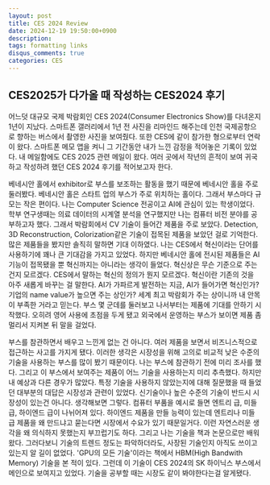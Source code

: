 ```yaml
---
layout: post
title: CES 2024 Review
date: 2024-12-19 19:50:00+0900
description: 
tags: formatting links
disqus_comments: true
categories: CES
---
```


## CES2025가 다가올 때 작성하는 CES2024 후기

어느덧 대규모 국제 박람회인 CES 2024(Consumer Electronics Show)를 다녀온지 1년이 지났다. 스마트폰 갤러리에서 1년 전 사진을 리마인드 해주는데 인천 국제공항으로 향하는 버스에서 촬영한 사진을 보여줬다. 또한 CES에 같이 참가한 형으로부터 연락이 왔다. 스마트폰 메모 앱을 켜니 그 기간동안 내가 느낀 감정을 적어놓은 기록이 있었다. 내 메일함에도 CES 2025 관련 메일이 왔다. 여러 곳에서 작년의 흔적이 보여 귀국하고 작성하려 했던 CES 2024 후기를 적어보고자 한다.

베네시안 홀에서 exhibitor로 부스를 보조하는 활동을 했기 때문에 베네시안 홀을 주로 둘러봤다. 베네시안 홀은 스타트 업의 부스가 주로 위치하는 홀이다. 그래서 부스마다 규모는 작은 편이다. 나는 Computer Science 전공이고 AI에 관심이 있는 학생이었다. 학부 연구생때는 의료 데이터의 시계열 분석을 연구했지만 나는 컴퓨터 비전 분야를 공부하고자 했다. 그래서 박람회에서 CV 기술이 들어간 제품을 주로 보았다. Detection, 3D Reconstruction, Colorization같은 기술이 접목된 제품을 보았던 걸로 기억한다. 많은 제품들을 봤지만 솔직히 말하면 기대 이하였다. 나는 CES에서 혁신이라는 단어를 사용하기에 꽤나 큰 기대감을 가지고 있었다. 하지만 베네시안 홀에 전시된 제품들은 AI 기능이 접목됐을 뿐 혁신까지는 아니라는 생각이 들었다. 혁신상은 무슨 기준으로 주는건지 모르겠다. CES에서 말하는 혁신의 정의가 뭔지 모르겠다. 혁신이란 기존의 것을 아주 새롭게 바꾸는 걸 말한다. AI가 가파르게 발전하는 지금, AI가 들어가면 혁신인가? 기업의 name value가 높으면 주는 상인가? 세계 최고 박람회가 주는 상이니까 내 안목이 부족한 거라고 믿는다. 부스 몇 군데를 둘러보고 나서부터는 제품에 기대를 안하기 시작했다. 오히려 영어 사용에 초점을 두게 됐고 외국에서 운영하는 부스가 보이면 제품 좀 멀리서 지켜본 뒤 말을 걸었다.

부스를 참관하면서 배우고 느낀게 없는 건 아니다. 여러 제품을 보면서 비즈니스적으로 접근하는 사고를 가지게 됐다. 이러한 생각은 시장성을 위해 고의로 비교적 낮은 수준의 기술을 사용하는 부스를 많이 봤기 때문이다. 나는 부스에 참관하기 전에 미리 조사를 했다. 그리고 이 부스에서 보여주는 제품이 어느 기술을 사용하는지 미리 추측했다. 하지만 내 예상과 다른 경우가 많았다. 특정 기술을 사용하지 않았는지에 대해 질문했을 때 들었던 대부분의 대답은 시장성과 관련이 있었다. 신기술이나 높은 수준의 기술이 반드시 시장성이 있는건 아니다. 생각해보면 그렇다. 컴퓨터 부품을 예시로 들면 엔트리 급, 미들 급, 하이엔드 급이 나뉘어져 있다. 하이엔드 제품을 만들 능력이 있는데 엔트리나 미들 급 제품을 왜 만드냐고 묻는다면 시장에서 수요가 있기 때문일거다. 이런 자연스러운 생각을 왜 의식하지 못했는지 부끄럽기도 하다. 그리고 나는 기술을 책과 논문으로만 배워왔다. 그러다보니 기술의 트렌드 정도는 파악하더라도, 사장된 기술인지 아직도 쓰이고 있는지 알 길이 없었다. 'GPU의 모든 기술'이라는 책에서 HBM(High Bandwith Memory) 기술을 본 적이 있다. 그런데 이 기술이 CES 2024의 SK 하이닉스 부스에서 메인으로 보여지고 있었다. 기술을 공부할 때는 시장도 같이 봐야한다는걸 알게됐다.

